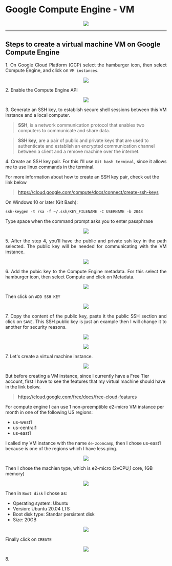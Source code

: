 # Google Compute Engine - VM

<p align="center">
  <img src="images\google_compute_engine.png">
</p>

---

## Steps to create a virtual machine VM on Google Compute Engine 

<p align="justify">
1. On Google Cloud Platform (GCP) select the hamburger icon, then select Compute Engine, and click on <code>VM instances</code>.
</p>

<p align="center">
  <img src="images\compute_engine_vm.png">
</p>

<p align="justify">
2. Enable the Compute Engine API
</p>

<p align="center">
  <img src="images\compute_engine_api.png">
</p>

<p align="justify">
3. Generate an SSH key, to establish secure shell sessions between  this VM instance and a local computer.

><b>SSH</b>, is a network communication protocol that enables two computers to communicate and share data.

><b>SSH key</b>,  are a pair of public and private keys that are used to authenticate and establish an encrypted communication channel between a client and a remove machine over the internet.
</p>

<p align="justify">
4. Create an SSH key pair. For this I'll use <code>Git bash terminal</code>, since it allows me to use linux commands in the terminal.

For more information about how to create an SSH key pair, check out the link below
</p>

> https://cloud.google.com/compute/docs/connect/create-ssh-keys

On Windows 10 or later (Git Bash):

    ssh-keygen -t rsa -f ~/.ssh/KEY_FILENAME -C USERNAME -b 2048

Type space when the command prompt asks you to enter passphrase

<p align="center">
  <img src="images\ssh_key.png">
</p>

<p align="justify">
5. After the step 4, you'll have the public and private ssh key in the path selected. The public key will be needed for communicating with  the VM instance.
</p>

<p align="center">
  <img src="images\ssh_ls.png">
</p>

<p align="justify">
6. Add the pubic key to the Compute Engine metadata. For this select the hamburger icon, then select Compute and click on Metadata.
</p>

<p align="center">
  <img src="images\metadata_compute_engine.png">
</p>

Then click on <code>ADD SSH KEY</code>

<p align="center">
  <img src="images\public_key_added.png">
</p>

<p align="justify">
7. Copy the content of the public key, paste it the public SSH section and click on <code>SAVE</code>. This SSH public key is just an example  then I will change it to another for security reasons.
</p>

<p align="center">
  <img src="images\cat_gcp.png">
</p>

<p align="center">
  <img src="images\ssh_key_added.png">
</p>

<p align="justify">
7. Let's create a virtual machine instance.
</p>

<p align="center">
  <img src="images\create_vm_instance.png">
</p>

But before creating a VM instance, since I currently have a Free Tier account, first I have to see the features that my virtual machine should have in the link below.

   > https://cloud.google.com/free/docs/free-cloud-features

For compute engine I can use 1 non-preemptible e2-micro VM instance per month in one of the following US regions:

- us-west1
- us-central1
- us-east1

I called my VM instance with the name <code>de-zoomcamp</code>, then I chose us-east1 because is one of the regions which I have less ping.

<p align="center">
  <img src="images\name_vm.png">
</p>

Then I chose the machien type, which is e2-micro (2vCPU,1 core, 1GB memory)
<p align="center">
  <img src="images\e2_instance.png">
</p>

Then in <code>Boot disk</code> I chose as:

- Operating system: Ubuntu
- Version: Ubuntu 20.04 LTS 
- Boot disk type: Standar persistent disk
- Size: 20GB

<p align="center">
  <img src="images\boot_disk.png">
</p>

Finally click on <code>CREATE</code>

<p align="center">
  <img src="images\finally_create_vm.png">
</p>

<p align="justify">
8. 
</p>


 
